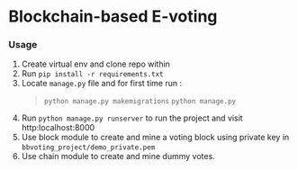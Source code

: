 # Blockchain-based E-voting
### Usage

1. Create virtual env and clone repo within
2. Run `pip install -r requirements.txt`
3. Locate `manage.py` file and for first time run : 
   > `python manage.py makemigrations`
   > `python manage.py`
4. Run `python manage.py runserver` to run the project and visit http:localhost:8000
5. Use block module to create and mine a voting block using private key in `bbvoting_project/demo_private.pem`
6. Use chain module to create and mine dummy votes.
